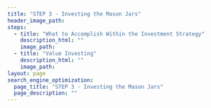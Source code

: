 ```yaml
---
title: "STEP 3 - Investing the Mason Jars"
header_image_path:
steps:
  - title: "What to Accomplish Within the Investment Strategy"
    description_html: ""
    image_path:
  - title: "Value Investing"
    description_html: ""
    image_path:
layout: page
search_engine_optimization:
  page_title: "STEP 3 - Investing the Mason Jars"
  page_description: ""
---
```

